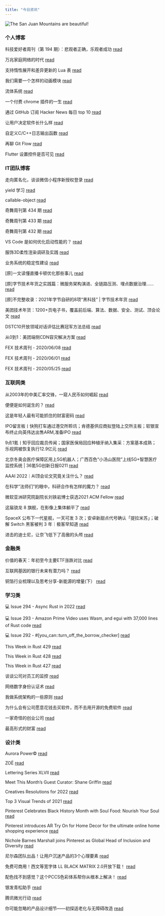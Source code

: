 ```yaml
---
title: "今日资讯"
---
```


![The San Juan Mountains are beautiful!](https://cn.bing.com/th?id=OHR.DarwinsArch_EN-US6875224451_UHD.jpg "San Juan Mountains")

### 个人博客

   科技爱好者周刊（第 194 期）：悲观者正确，乐观者成功 [read](http://www.ruanyifeng.com/blog/2022/02/weekly-issue-194.html)

   万兆家庭网络的时代 [read](http://www.ruanyifeng.com/blog/2022/02/10g-ethernet.html)

   支持惰性展开和差异更新的 Lua 表 [read](https://blog.codingnow.com/2022/01/lua_datatree.html)

   我们需要一个怎样的动画模块 [read](https://blog.codingnow.com/2022/01/animation.html)

   流体系统 [read](https://blog.codingnow.com/2022/01/fluid_system.html)

   一个付费 chrome 插件的一生 [read](https://blog.t9t.io/star-history-2021-01-21/)

   通过 GitHub 订阅 Hacker News 每日 top 10 [read](https://blog.t9t.io/headllines-2020-09-03/)

   让用户决定软件长什么样 [read](https://blog.t9t.io/let-user-design-2020-06-18/)

   自定义C/C++日志输出函数 [read](https://www.kymjs.com/code/2020/08/07/01)

   再聊 Git Flow [read](https://www.kymjs.com/manager/2020/05/29/01)

   Flutter 设置控件是否可见 [read](https://www.kymjs.com/note/2020/03/19/01)

### IT团队博客

   走向匿名化，谈谈微信小程序新授权登录 [read](http://www.alloyteam.com/2021/04/15431/)

   yield 学习 [read](http://www.alloyteam.com/2021/03/15427/)

   callable-object [read](http://www.alloyteam.com/2021/03/callable-object/)

   奇舞周刊第 434 期 [read](https://weekly.75.team/issue434.html)

   奇舞周刊第 433 期 [read](https://weekly.75.team/issue433.html)

   奇舞周刊第 432 期 [read](https://weekly.75.team/issue432.html)

   VS Code 是如何优化启动性能的？ [read](https://fed.taobao.org/blog/taofed/do71ct/wpsf10)

   服饰3D柔性渲染调研及实践 [read](https://fed.taobao.org/blog/taofed/do71ct/fufsgh)

   业务系统的稳定性建设 [read](https://fed.taobao.org/blog/taofed/do71ct/fc3cy0)

   \[原\]一文读懂直播卡顿优化那些事儿 [read](https://blog.csdn.net/ByteDanceTech/article/details/122852655)

   \[原\]字节技术年货之实践篇：微服务架构演进、全链路压测、埋点数据治理…… [read](https://blog.csdn.net/ByteDanceTech/article/details/122795074)

   \[原\]不完整收录：2021年字节自研的8项“黑科技” \| 字节技术年货 [read](https://blog.csdn.net/ByteDanceTech/article/details/122780702)

   美团技术年货：1200+页电子书，覆盖前后端、算法、数据、安全、测试、顶会论文 [read](https://tech.meituan.com/2022/01/20/2022-happy-new-year.html)

   DSTC10开放领域对话评估比赛冠军方法总结 [read](https://tech.meituan.com/2022/01/13/dstc10.html)

   从0到1：美团端侧CDN容灾解决方案 [read](https://tech.meituan.com/2022/01/13/phoenix-cdn.html)

   FEX 技术周刊 - 2020/06/08 [read](http://fex.baidu.com/blog/2020/06/fex-weekly-08//)

   FEX 技术周刊 - 2020/06/01 [read](http://fex.baidu.com/blog/2020/06/fex-weekly-01//)

   FEX 技术周刊 - 2020/05/25 [read](http://fex.baidu.com/blog/2020/05/fex-weekly-25//)

### 互联网类

   从2003年的中美汇率交锋，一窥人民币如何崛起 [read](http://www.huxiu.com/article/497426.html?f=wangzhan)

   便便是如何诞生的？ [read](http://www.huxiu.com/article/497385.html?f=wangzhan)

   这是年轻人最有可能抓住的财富密码 [read](http://www.huxiu.com/article/497377.html?f=wangzhan)

   IPO留言板丨快狗打车通过港交所聆讯；肯德基供应商拟登陆上交所主板；软银宣布终止向英伟达出售ARM,准备IPO [read](https://36kr.com/p/1611573495925248)

   9点1氪丨知乎回应裁员传闻；国家医保局回应种植牙纳入集采：方案基本成熟；乐视网被恢复执行12.9亿元 [read](https://36kr.com/p/1611474873928195)

   北京冬奥会医疗保障区用上5G机器人；广西百色“小汤山医院”上线5G+智慧医疗监控系统 \| 36氪5G创新日报0211 [read](https://36kr.com/p/1610542911277574)

   AAAI 2022｜AI顶会论文究竟关注什么？ [read](https://www.msra.cn/zh-cn/news/features/aaai-2022)

   在科学“法师们”的眼中，科研合作有怎样的魔力？ [read](https://www.msra.cn/zh-cn/news/features/on-the-magic-of-collaboration-in-science-technology)

   微软亚洲研究院副院长刘铁岩博士获选2021 ACM Fellow [read](https://www.msra.cn/zh-cn/news/features/tie-yan-liu-acm-fellow)

   这届骁龙 8 旗舰，在影像上集体躺平了 [read](http://www.geekpark.net/news/298288)

   SpaceX 公布下一代星舰，一天可发 3 次；安卓新甜点代号确认「提拉米苏」；破解 Switch 黑客被判 3 年｜极客早知道 [read](http://www.geekpark.net/news/298281)

   进击的迪士尼，让奈飞低下了高傲的头颅 [read](http://www.geekpark.net/news/298275)

### 金融类

   价值的春天：年初至今主要ETF涨跌对比 [read](http://xueqiu.com/9391624441/211284979)

   互联网基因的银行未来有潜力吗？ [read](http://xueqiu.com/8058044534/211271061)

   铜箔行业梳理以及思考分享-新能源的增量(下） [read](http://xueqiu.com/1577913976/211277619)

### 学习类

   💻 Issue 294 - Async Rust in 2022 [read](https://rust.libhunt.com/newsletter/294)

   💻 Issue 293 - Amazon Prime Video uses Wasm, and egui with 37,000 lines of Rust code [read](https://rust.libhunt.com/newsletter/293)

   💻 Issue 292 - #\[you_can::turn_off_the_borrow_checker\] [read](https://rust.libhunt.com/newsletter/292)

   This Week in Rust 429 [read](https://this-week-in-rust.org/blog/2022/02/09/this-week-in-rust-429/)

   This Week in Rust 428 [read](https://this-week-in-rust.org/blog/2022/02/02/this-week-in-rust-428/)

   This Week in Rust 427 [read](https://this-week-in-rust.org/blog/2022/01/26/this-week-in-rust-427/)

   谈谈公司对员工的监控 [read](https://coolshell.cn/articles/22157.html)

   网络数字身份认证术 [read](https://coolshell.cn/articles/21708.html)

   我做系统架构的一些原则 [read](https://coolshell.cn/articles/21672.html)

   为什么会有公司愿意花钱去买软件，而不去用开源的免费软件 [read](https://wanqu.co/p/7581?s=rss)

   一家奇怪的创业公司 [read](https://wanqu.co/p/7580?s=rss)

   最高形式的财富 [read](https://wanqu.co/p/7579?s=rss)

### 设计类

   Aurora Power© [read](https://www.behance.net/gallery/128430951/Aurora-Power)

   ZOË [read](https://www.behance.net/gallery/135977599/ZOE)

   Lettering Series XLVII [read](https://www.behance.net/gallery/137206965/Lettering-Series-XLVII)

   Meet This Month’s Guest Curator: Shane Griffin [read](https://medium.com/behance-blog/meet-this-months-guest-curator-shane-griffin-a23dc222f07c?source=rss-f5272b7f3182------2)

   Creatives Resolutions for 2022 [read](https://medium.com/behance-blog/creatives-resolutions-for-2022-b9db323f8fea?source=rss-f5272b7f3182------2)

   Top 3 Visual Trends of 2021 [read](https://medium.com/behance-blog/top-3-visual-trends-of-2021-b033fcee1c2e?source=rss-f5272b7f3182------2)

   Pinterest Celebrates Black History Month with Soul Food: Nourish Your Soul [read](https://newsroom.pinterest.com/en/post/pinterest-celebrates-black-history-month-with-soul-food-nourish-your-soul)

   Pinterest introduces AR Try On for Home Decor for the ultimate online home shopping experience [read](https://newsroom.pinterest.com/en/post/pinterest-introduces-ar-try-on-for-home-decor-for-the-ultimate-online-home-shopping-experience)

   Nichole Barnes Marshall joins Pinterest as Global Head of Inclusion and Diversity [read](https://newsroom.pinterest.com/en/post/nichole-barnes-marshall-joins-pinterest-as-global-head-of-inclusion-and-diversity)

   尼尔森团队出品！让用户沉迷产品的3个心理要素 [read](https://www.uisdc.com/autonomy-relatedness-competence)

   免费可商用！西文等宽字体 LL BLACK MATRIX 2.0开放下载！ [read](https://www.uisdc.com/ll-black-matrix-2-0)

   配色找不到感觉？这个PCCS色彩体系帮你从根本上解决！ [read](https://www.uisdc.com/practical-color-ordinate-system)

   银发青松助手 [read](https://11.146.83.18/2022/01/26/%e9%93%b6%e5%8f%91%e9%9d%92%e6%9d%be%e5%8a%a9%e6%89%8b/)

   腾讯微光行动 [read](https://11.146.83.18/2022/01/26/%e8%85%be%e8%ae%af%e5%be%ae%e5%85%89%e8%a1%8c%e5%8a%a8/)

   你可能忽略的产品设计细节——初探适老化与无障碍改造 [read](https://11.146.83.18/2022/01/21/%e4%bd%a0%e5%8f%af%e8%83%bd%e5%bf%bd%e7%95%a5%e7%9a%84%e4%ba%a7%e5%93%81%e8%ae%be%e8%ae%a1%e7%bb%86%e8%8a%82-%e5%88%9d%e6%8e%a2%e9%80%82%e8%80%81%e5%8c%96%e4%b8%8e%e6%97%a0%e9%9a%9c/)

